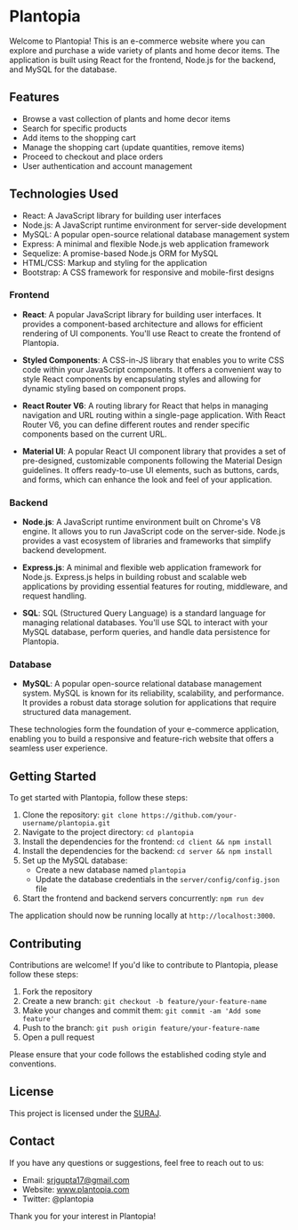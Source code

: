 # Plantopia

Welcome to Plantopia! This is an e-commerce website where you can explore and purchase a wide variety of plants and home decor items. The application is built using React for the frontend, Node.js for the backend, and MySQL for the database.

## Features

- Browse a vast collection of plants and home decor items
- Search for specific products
- Add items to the shopping cart
- Manage the shopping cart (update quantities, remove items)
- Proceed to checkout and place orders
- User authentication and account management

## Technologies Used

- React: A JavaScript library for building user interfaces
- Node.js: A JavaScript runtime environment for server-side development
- MySQL: A popular open-source relational database management system
- Express: A minimal and flexible Node.js web application framework
- Sequelize: A promise-based Node.js ORM for MySQL
- HTML/CSS: Markup and styling for the application
- Bootstrap: A CSS framework for responsive and mobile-first designs

### Frontend

- **React**: A popular JavaScript library for building user interfaces. It provides a component-based architecture and allows for efficient rendering of UI components. You'll use React to create the frontend of Plantopia.

- **Styled Components**: A CSS-in-JS library that enables you to write CSS code within your JavaScript components. It offers a convenient way to style React components by encapsulating styles and allowing for dynamic styling based on component props.

- **React Router V6**: A routing library for React that helps in managing navigation and URL routing within a single-page application. With React Router V6, you can define different routes and render specific components based on the current URL.

- **Material UI**: A popular React UI component library that provides a set of pre-designed, customizable components following the Material Design guidelines. It offers ready-to-use UI elements, such as buttons, cards, and forms, which can enhance the look and feel of your application.

### Backend

- **Node.js**: A JavaScript runtime environment built on Chrome's V8 engine. It allows you to run JavaScript code on the server-side. Node.js provides a vast ecosystem of libraries and frameworks that simplify backend development.

- **Express.js**: A minimal and flexible web application framework for Node.js. Express.js helps in building robust and scalable web applications by providing essential features for routing, middleware, and request handling.

- **SQL**: SQL (Structured Query Language) is a standard language for managing relational databases. You'll use SQL to interact with your MySQL database, perform queries, and handle data persistence for Plantopia.

### Database

- **MySQL**: A popular open-source relational database management system. MySQL is known for its reliability, scalability, and performance. It provides a robust data storage solution for applications that require structured data management.

These technologies form the foundation of your e-commerce application, enabling you to build a responsive and feature-rich website that offers a seamless user experience.


## Getting Started

To get started with Plantopia, follow these steps:

1. Clone the repository: `git clone https://github.com/your-username/plantopia.git`
2. Navigate to the project directory: `cd plantopia`
3. Install the dependencies for the frontend: `cd client && npm install`
4. Install the dependencies for the backend: `cd server && npm install`
5. Set up the MySQL database:
   - Create a new database named `plantopia`
   - Update the database credentials in the `server/config/config.json` file
6. Start the frontend and backend servers concurrently: `npm run dev`

The application should now be running locally at `http://localhost:3000`.

## Contributing

Contributions are welcome! If you'd like to contribute to Plantopia, please follow these steps:

1. Fork the repository
2. Create a new branch: `git checkout -b feature/your-feature-name`
3. Make your changes and commit them: `git commit -am 'Add some feature'`
4. Push to the branch: `git push origin feature/your-feature-name`
5. Open a pull request

Please ensure that your code follows the established coding style and conventions.

## License

This project is licensed under the [SURAJ](LICENSE).

## Contact

If you have any questions or suggestions, feel free to reach out to us:

- Email: srjgupta17@gmail.com
- Website: www.plantopia.com
- Twitter: @plantopia

Thank you for your interest in Plantopia!
